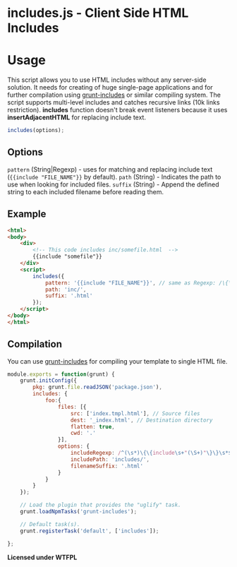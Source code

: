 includes.js - Client Side HTML Includes
===========
# Usage
This script allows you to use HTML includes without any server-side solution. It needs for creating of huge single-page applications and for further compilation using [grunt-includes](https://github.com/vanetix/grunt-includes) or similar compiling system. The script supports multi-level includes and catches recursive links (10k links restriction). **includes** function doesn't break event listeners because it uses **insertAdjacentHTML** for replacing include text.

```js
includes(options);
```

## Options
``pattern`` (String|Regexp) - uses for matching and replacing include text (``{{include "FILE_NAME"}}`` by default).
``path`` (String) - Indicates the path to use when looking for included files.
``suffix`` (String) - Append the defined string to each included filename before reading them.

## Example
```html
<html>
<body>
	<div>
		<!-- This code includes inc/somefile.html  -->
		{{include "somefile"}}
	</div>
	<script>
		includes({
			pattern: '{{include "FILE_NAME"}}', // same as Regexp: /\{\{include\s+"(\S+)"\}\}/
			path: 'inc/',
			suffix: '.html'
		});
	</script>
</body>
</html>
```

## Compilation
You can use [grunt-includes](https://github.com/vanetix/grunt-includes) for compiling your template to single HTML file.
```js
module.exports = function(grunt) {
	grunt.initConfig({
		pkg: grunt.file.readJSON('package.json'),
		includes: {
			foo:{
				files: [{
					src: ['index.tmpl.html'], // Source files
					dest: '_index.html', // Destination directory
					flatten: true,
					cwd: '.'
				}],
				options: {
					includeRegexp: /^(\s*)\{\{include\s+"(\S+)"\}\}\s*$/,
					includePath: 'includes/',
					filenameSuffix: '.html'
				}
			}
		}
	});

	// Load the plugin that provides the "uglify" task.
	grunt.loadNpmTasks('grunt-includes');

	// Default task(s).
	grunt.registerTask('default', ['includes']);

}; 
```


**Licensed under WTFPL**
